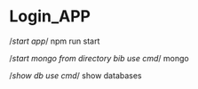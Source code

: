 # Login_APP
/*start app*/
npm run start

/*start mongo from directory bib use cmd*/
mongo

/*show db use cmd*/
show databases